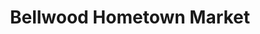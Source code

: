 ---
title: "Bellwood Hometown Market "
url: /bellwood/bellwood-hometown-market/
shop: supermarket
---